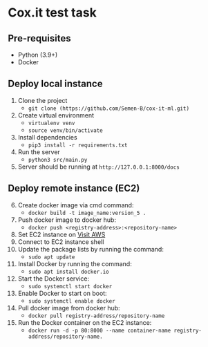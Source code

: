 # Cox.it test task

## Pre-requisites
* Python (3.9+)
* Docker

## Deploy local instance

1. Clone the project 
   * `git clone (https://github.com/Semen-B/cox-it-ml.git)`
2. Create virtual environment
   * `virtualenv venv`
   * `source venv/bin/activate`
3. Install dependencies 
   * `pip3 install -r requirements.txt`
4. Run the server
   * `python3 src/main.py`
5. Server should be running at `http://127.0.0.1:8000/docs`


## Deploy remote instance (EC2)

6. Create docker image via cmd command:
   * `docker build -t image_name:version_5 .`
7. Push docker image to docker hub:
   * `docker push <registry-address>:<repository-name>`
8. Set EC2 instance on [Visit AWS](https://aws.amazon.com)
9. Connect to EC2 instance shell
10. Update the package lists by running the command:
    * `sudo apt update`
11. Install Docker by running the command: 
    * `sudo apt install docker.io`
12. Start the Docker service:
    * `sudo systemctl start docker`
13. Enable Docker to start on boot: 
    * `sudo systemctl enable docker`
14. Pull docker image from docker hub: 
    * `docker pull registry-address/repository-name`
15. Run the Docker container on the EC2 instance: 
    * `docker run -d -p 80:8000 --name container-name registry-address/repository-name.`
